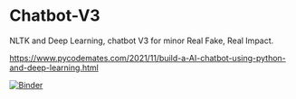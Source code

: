# Chatbot-V3
NLTK and Deep Learning, chatbot V3 for minor Real Fake, Real Impact.

https://www.pycodemates.com/2021/11/build-a-AI-chatbot-using-python-and-deep-learning.html

[![Binder](https://mybinder.org/badge_logo.svg)](https://mybinder.org/v2/gh/rubenroo/Chatbot-V3/HEAD?labpath=chatbot%20versie%205%20(feb%2C%20ruben).ipynb)

